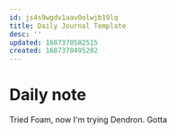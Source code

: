 ```yaml
---
id: js4s9wgdv1aav0olwjb19lq
title: Daily Journal Template
desc: ''
updated: 1687370582515
created: 1687370495202
---
```


# Daily note

Tried Foam, now I'm trying Dendron. Gotta 
